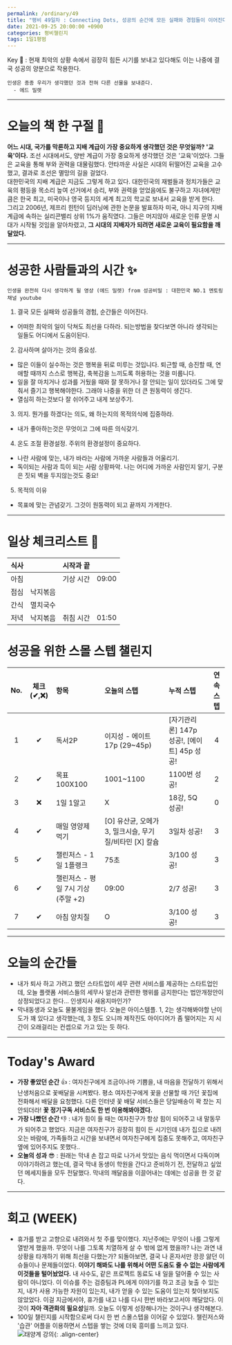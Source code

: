 ```yaml
---
permalink: /ordinary/49
title: "평비 49일차 : Connecting Dots, 성공의 순간에 모든 실패와 경험들이 이어진다."
date: 2021-09-25 20:00:00 +0900
categories: 평비챌린지
tags: 1일1평범
---  
```

Key 🔑 : 현재 최악의 상황 속에서 굉장히 힘든 시기를 보내고 있다해도 이는 나중에 결국 성공의 양분으로 작용한다.
```
인생은 종종 우리가 생각했던 것과 전혀 다른 선물을 보내준다.
  - 에드 밀렛
```

---
# 오늘의 책 한 구절 📕
**어느 시대, 국가를 막론하고 지배 계급이 가장 중요하게 생각했던 것은 무엇일까? '교육'이다.** 조선 시대에서도, 양반 계급이 가장 중요하게 생각했던 것은 '교육'이었다. 그들은 교육을 통해 부와 권력을 대물림했다. 안타까운 사실은 시대의 뒤떨어진 교육을 고수했고, 결과로 조선은 멸망의 길을 걸었다.  
대한민국의 지배 계급은 지금도 그렇게 하고 있다. 대한민국의 재벌들과 정치가들은 교육의 평등을 목소리 높여 선거에서 승리, 부와 권력을 얻었음에도 불구하고 자녀에게만큼은 한국 최고, 미국이나 영국 등지의 세계 최고의 학교로 보내서 교육을 받게 한다.  
그리고 2006년, 제프리 힌턴이 딥러닝에 관한 논문을 발표하자 미국, 아니 지구의 지배 계급에 속하는 실리콘밸리 상위 1%가 움직였다. 그들은 머지않아 새로운 인류 문명 시대가 시작될 것임을 알아차렸고, **그 시대의 지배자가 되려면 새로운 교육이 필요함을 깨달았다.**  

---
# 성공한 사람들과의 시간 ✨
`인생을 완전히 다시 생각하게 될 영상 (에드 밀렛) from 성공비밀 : 대한민국 NO.1 멘토링 채널 youtube`  
1. 결국 모든 실패와 성공들의 경험, 순간들은 이어진다.  
  - 어떠한 최악의 일이 닥쳐도 최선을 다하라. 되는방법을 찾다보면 아니라 생각되는 일들도 어디에서 도움이된다.  
2. 감사하며 살아가는 것의 중요성.
  - 많은 이들이 실수하는 것은 행복을 뒤로 미루는 것입니다. 퇴근할 때, 승진할 때, 연애할 때까지 스스로 행복감, 축복감을 느끼도록 허용하는 것을 미룹니다.  
  - 일을 잘 마치거나 성과를 거뒀을 때와 잘 못하거나 잘 안되는 일이 있더라도 그에 맞춰서 즐기고 행복해야한다. 그래야 나중을 위한 더 큰 원동력이 생긴다.  
  - 열심히 하는것보다 잘 쉬어주고 내게 보상주기.  
3. 의지. 뭔가를 하겠다는 의도, 왜 하는지의 목적의식에 집중하라.  
  - 내가 좋아하는것은 무엇이고 그에 따른 의식갖기.  
4. 온도 조절 환경설정. 주위의 환경설정이 중요하다.  
  - 나란 사람에 맞는, 내가 바라는 사람에 가까운 사람들과 어울리기.  
  - 독이되는 사람과 득이 되는 사람 상황파악. 나는 어디에 가까운 사람인지 알기, 구분은 짓되 벽을 두지않는것도 중요!  
5. 목적의 이유  
  - 목표에 맞는 관념갖기. 그것이 원동력이 되고 끝까지 가게한다.  

---
# 일상 체크리스트 📃

| 식사 |  | 시작과 끝 |  |
|:----:|:----:|:----:|:----:|
| 아침 |  | 기상 시간 | 09:00 |
| 점심 | 낙지볶음 |  |  |
| 간식 | 멸치국수 |  |  |
| 저녁 | 낙지볶음 | 취침 시간 | 01:50 |

# 성공을 위한 스몰 스텝 챌린지

| No. | 체크(✔,❌) | 항목 | 오늘의 스텝 | 누적 스텝 | 연속 스텝 |
|:----:|:----:|:----|:----|:----|:----:|
| 1 | ✔ | 독서2P | 이지성 - 에이트 17p (29~45p) | [자기관리론] 147p 성공!, [에이트] 45p 성공! | 4 |
| 2 | ✔ | 목표 100X100 | 1001~1100 | 1100번 성공! | 2 |
| 3 | ❌ | 1일 1알고 | X | 18강, 5Q 성공! | 0 |
| 4 | ✔ | 매일 영양제 먹기 | [O] 유산균, 오메가3, 밀크시슬, 무기질/비타민 [X]  칼슘 | 3일차 성공! | 3 |
| 5 | ✔ | 챌린저스 - 1일 1플랭크 | 75초 | 3/100 성공! | 3 |
| 6 | ✔ | 챌린저스 - 평일 7시 기상(주말 +2) | 09:00 | 2/7 성공! | 3 |
| 7 | ✔ | 아침 양치질 | O | 3/100 성공! | 3 |

---
# 오늘의 순간들
- 내가 퇴사 하고 가려고 했던 스타트업이 세무 관련 서비스를 제공하는 스타트업인데, 오늘 플랫폼 서비스들의 세무사 알선과 관련한 행위를 금지한다는 법안개정안이 상정되었다고 한다... 인생지사 새옹지마인가?
- 막내동생과 오늘도 물불게임을 했다. 오늘은 아이스템플. 1, 2는 생각해봐야할 난이도가 꽤 있다고 생각했는데, 3 정도 오니까 제작진도 아이디어가 좀 떨어지는 지 시간이 오래걸리는 컨셉으로 가고 있는 듯 하다.

---
# Today's Award
- **가장 좋았던 순간** 👍 : 여자친구에게 조금이나마 기쁨을, 내 마음을 전달하기 위해서 난생처음으로 꽃배달을 시켜봤다. 평소 여자친구에게 꽃을 선물할 때 가던 꽃집에 전화해서 배달을 요청했다. 다른 인터넷 꽃 배달 서비스들은 당일배송이 꽉 찼는 지 안되더라! **꽃 정기구독 서비스도 한 번 이용해봐야겠다.**  
- **가장 나빴던 순간** 👎 : 내가 힘이 들 때는 여자친구가 항상 힘이 되어주고 내 말동무가 되어주고 했었다. 지금은 여자친구가 굉장히 힘이 든 시기인데 내가 집으로 내려오는 바람에, 가족들하고 시간을 보내면서 여자친구에게 집중도 못해주고, 여자친구 옆에 있어주지도 못했다..  
- **오늘의 성과** 😎 : 원래는 막내 손 잡고 따로 나가서 맛있는 음식 먹이면서 다독이며 이야기하려고 했는데, 결국 막내 동생이 학원을 간다고 준비하기 전, 전달하고 싶었던 메세지들을 모두 전달했다. 막내의 깨달음을 이끌어내는 데에는 성공을 한 것 같다.

---
# 회고 (WEEK)
- 휴가를 받고 고향으로 내려와서 첫 주를 맞이했다. 지난주에는 무엇이 나를 그렇게 열받게 했을까. 무엇이 나를 그토록 치열하게 살 수 밖에 없게 했을까? 나는 과연 내 상황을 타개하기 위해 최선을 다했는가? 되돌아보면, 결국 나 혼자서만 끙끙 앓던 이슈들이나 문제들이었다. **이야기 해봐도 나를 위해서 어떤 도움도 줄 수 없는 사람에게 이것들을 털어놨었다.** 내 사수도, 같은 프로젝트 동료도 내 일을 덜어줄 수 있는 사람이 아니었다. 이 이슈를 주는 검증팀과 PL에게 이야기를 하고 조금 늦출 수 있는지, 내가 사용 가능한 자원이 있는지, 내가 얻을 수 있는 도움이 있는지 찾아보지도 않았었다. 이걸 지금에서야, 휴가를 내고 나를 다시 한번 바라보고서야 깨달았다. 이것이 **자아 객관화의 필요성**일까. 오늘도 이렇게 성장해나가는 것이구나 생각해본다.  
- 100일 챌린지를 시작함으로써 다시 한 번 스몰스텝을 이어갈 수 있었다. 챌린저스와 '습관' 어플을 이용하면서 스텝을 쌓는 것에 더욱 흥미를 느끼고 있다.
![태양계 강의][HABIT]{: .align-center} 

[HABIT]: ../../assets/images/post/Ordinary/HABIT_0925.jpg